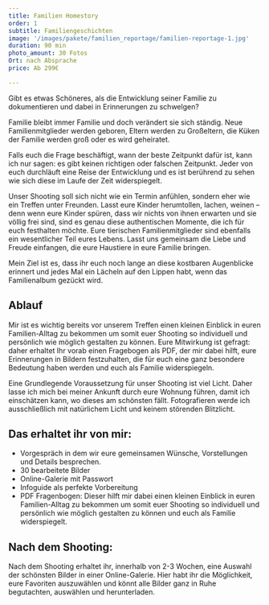 ```yaml
---
title: Familien Homestory
order: 1
subtitle: Familiengeschichten
image: '/images/pakete/familien_reportage/familien-reportage-1.jpg'
duration: 90 min
photo_amount: 30 Fotos
Ort: nach Absprache 
price: Ab 299€

--- 
```


Gibt es etwas Schöneres, als die Entwicklung seiner Familie zu dokumentieren und dabei in Erinnerungen zu schwelgen? 

Familie bleibt immer Familie und doch verändert sie sich ständig. Neue Familienmitglieder werden geboren, Eltern werden zu Großeltern, die Küken der Familie werden groß oder es wird geheiratet. 

Falls euch die Frage beschäftigt, wann der beste Zeitpunkt dafür ist, kann ich nur sagen: es gibt keinen richtigen oder falschen Zeitpunkt.
Jeder von euch durchläuft eine Reise der Entwicklung und es ist berührend zu sehen wie sich diese im Laufe der Zeit widerspiegelt. 

Unser Shooting soll sich nicht wie ein Termin anfühlen, sondern eher wie ein Treffen unter Freunden. Lasst eure Kinder herumtollen, lachen, weinen – denn wenn eure Kinder spüren, dass wir nichts von ihnen erwarten und sie völlig frei sind, sind es genau diese authentischen Momente, die ich für euch festhalten möchte. 
Eure tierischen Familienmitglieder sind ebenfalls ein wesentlicher Teil eures Lebens. Lasst uns gemeinsam die Liebe und Freude einfangen, die eure Haustiere in eure Familie bringen. 

Mein Ziel ist es, dass ihr euch noch lange an diese kostbaren Augenblicke erinnert und jedes Mal ein Lächeln auf den Lippen habt, wenn das Familienalbum gezückt wird.






## Ablauf


Mir ist es wichtig bereits vor unserem Treffen einen kleinen Einblick in euren Familien-Alltag zu bekommen um somit euer Shooting so individuell und persönlich wie möglich gestalten zu können. 
Eure Mitwirkung ist gefragt: daher erhaltet Ihr vorab einen Fragebogen als PDF, der mir dabei hilft, eure Erinnerungen in Bildern festzuhalten, die für euch eine ganz besondere Bedeutung haben werden und euch als Familie widerspiegeln.

Eine Grundlegende Voraussetzung für unser Shooting ist viel Licht. Daher lasse ich mich bei meiner Ankunft durch eure Wohnung führen, damit ich einschätzen kann, wo dieses am schönsten fällt. 
Fotografieren werde ich ausschließlich mit natürlichem Licht und keinem störenden Blitzlicht. 

## Das erhaltet ihr von mir: 

- Vorgespräch in dem wir eure gemeinsamen Wünsche, Vorstellungen und Details besprechen.
- 30 bearbeitete Bilder
- Online-Galerie mit Passwort 
- Infoguide als perfekte Vorbereitung
- PDF Fragenbogen: Dieser hilft mir dabei einen kleinen Einblick in euren Familien-Alltag zu bekommen um somit euer Shooting so individuell und persönlich wie möglich gestalten zu können und euch als Familie widerspiegelt. 


## Nach dem Shooting: 

Nach dem Shooting erhaltet ihr, innerhalb von 2-3 Wochen, eine Auswahl der schönsten Bilder in einer Online-Galerie. Hier habt ihr die Möglichkeit, eure Favoriten auszuwählen und könnt alle Bilder ganz in Ruhe begutachten, auswählen und herunterladen. 